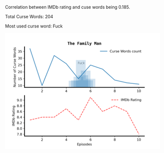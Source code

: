 Correlation between IMDb rating and cuse words being 0.185.

Total Curse Words: 204

Most used curse word: Fuck

![image](TheFamilyMan.png)
